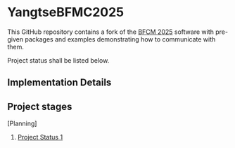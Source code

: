# YangtseBFMC2025
This GitHub repository contains a fork of the [BFCM 2025](https://github.com/ECC-BFMC) software with pre-given packages and examples demonstrating how to communicate with them. 

Project status shall be listed below. 

## Implementation Details 

## Project stages
[Planning] 
1. [Project Status 1](./report/Yangtse_report1215.doc) 
